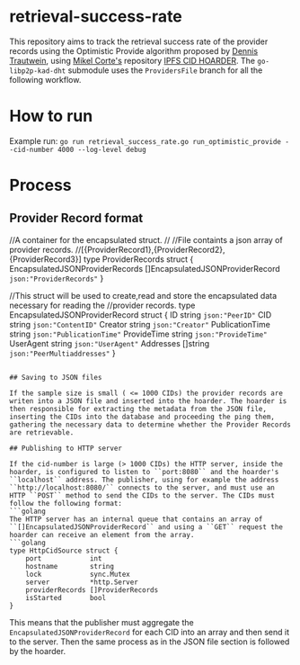 # retrieval-success-rate
This repository aims to track the retrieval success rate of the provider records using the Optimistic Provide algorithm proposed by [Dennis Trautwein](https://github.com/dennis-tra "dennis-tra"), using [Mikel Corte's](https://github.com/cortze "cortze") repository [IPFS CID HOARDER](https://github.com/cortze/ipfs-cid-hoarder "hoarder"). The ``go-libp2p-kad-dht`` submodule uses the ``ProvidersFile`` branch for all the following workflow. 

# How to run 
Example run: 
``go run retrieval_success_rate.go run_optimistic_provide --cid-number 4000 --log-level debug`` 

# Process 

## Provider Record format 

//A container for the encapsulated struct.
//
//File containts a json array of provider records.
//[{ProviderRecord1},{ProviderRecord2},{ProviderRecord3}]
type ProviderRecords struct {
    EncapsulatedJSONProviderRecords []EncapsulatedJSONProviderRecord `json:"ProviderRecords"`
}

//This struct will be used to create,read and store the encapsulated data necessary for reading the
//provider records.
type EncapsulatedJSONProviderRecord struct {
    ID              string   `json:"PeerID"`
    CID             string   `json:"ContentID"`
    Creator         string   `json:"Creator"`
    PublicationTime string   `json:"PublicationTime"`
    ProvideTime     string   `json:"ProvideTime"`
    UserAgent       string   `json:"UserAgent"`
    Addresses       []string `json:"PeerMultiaddresses"`
}
```

## Saving to JSON files 

If the sample size is small ( <= 1000 CIDs) the provider records are writen into a JSON file and inserted into the hoarder. The hoarder is then responsible for extracting the metadata from the JSON file, inserting the CIDs into the database and proceeding the ping them, gathering the necessary data to determine whether the Provider Records are retrievable. 

## Publishing to HTTP server 

If the cid-number is large (> 1000 CIDs) the HTTP server, inside the hoarder, is configured to listen to ``port:8080`` and the hoarder's ``localhost`` address. The publisher, using for example the address ``http://localhost:8080/`` connects to the server, and must use an HTTP ``POST`` method to send the CIDs to the server. The CIDs must follow the following format: 
```golang
The HTTP server has an internal queue that contains an array of ``[]EncapsulatedJSONProviderRecord`` and using a ``GET`` request the hoarder can receive an element from the array. 
```golang
type HttpCidSource struct {
    port            int
    hostname        string
    lock            sync.Mutex
    server          *http.Server
    providerRecords []ProviderRecords
    isStarted       bool
}
```
This means that the publisher must aggregate the ``EncapsulatedJSONProviderRecord`` for each CID into an array and then send it to the server. Then the same process as in the JSON file section is followed by the hoarder. 
